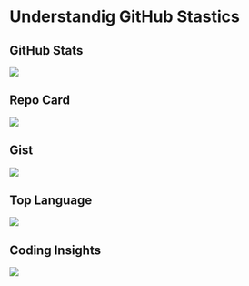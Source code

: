 
# Understandig GitHub Stastics

[one_dark_pro, codeSTACKr, aura_dark, github_dark, react, vision-friendly-dark, bear, monokai, catppuccin_latte]:#

## GitHub Stats

<picture>
  <source
    media="(prefers-color-scheme: dark)"
    srcset="https://github-readme-stats.vercel.app/api?username=navin99x&show_icons=true&theme=vision-friendly-dark&rank_icon=github&custom_title=GitHub%20Contribution%20Dashboard&include_all_commits=true"
  />
  <source
     media="(prefers-color-scheme: light), (prefers-color-scheme: no-preference)"
    srcset="https://github-readme-stats.vercel.app/api?username=navin99x&show_icons=true&theme=catppuccin_latte&rank_icon=github&custom_title=GitHub%20Contribution%20Dashboard&include_all_commits=true"
  />
  <img src="https://github-readme-stats.vercel.app/api?username=navin99x&show_icons=true&theme=ambient_gradient" />
</picture>


## Repo Card

<picture>
  <source
    media="(prefers-color-scheme: dark)"
    srcset="https://github-readme-stats.vercel.app/api/pin/?username=navin99x&repo=navin99x&theme=vision-friendly-dark"
  />
  <source
     media="(prefers-color-scheme: light), (prefers-color-scheme: no-preference)"
    srcset="https://github-readme-stats.vercel.app/api/pin/?username=navin99x&repo=navin99x&theme=catppuccin_latte"
  />
  <img src="https://github-readme-stats.vercel.app/api/pin/?username=navin99x&repo=navin99x&theme=ambient_gradient" />
</picture>

## Gist

<picture>
  <source
    media="(prefers-color-scheme: dark)"
    srcset="https://github-readme-stats.vercel.app/api/gist?id=bbfce31e0217a3689c8d961a356cb10d&theme=vision-friendly-dark&show_owner=true"
  />
  <source
     media="(prefers-color-scheme: light), (prefers-color-scheme: no-preference)"
    srcset="https://github-readme-stats.vercel.app/api/gist?id=bbfce31e0217a3689c8d961a356cb10d&theme=catppuccin_latte&show_owner=true"
  />
  <img src="https://github-readme-stats.vercel.app/api/gist?id=bbfce31e0217a3689c8d961a356cb10d&theme=ambient_gradient&show_owner=true"/>
</picture>

## Top Language

<picture>
  <source
    media="(prefers-color-scheme: dark)"
    srcset="https://github-readme-stats.vercel.app/api/top-langs/?username=anuraghazra&theme=vision-friendly-dark&langs_count=7&layout=donut&card_width=350&custom_title=Core%20Languages"
  />
  <source
     media="(prefers-color-scheme: light), (prefers-color-scheme: no-preference)"
    srcset="https://github-readme-stats.vercel.app/api/top-langs/?username=anuraghazra&theme=catppuccin_latte&langs_count=7&layout=donut&card_width=350&custom_title=Core%20Languages"
  />
  <img src="https://github-readme-stats.vercel.app/api/top-langs/?username=anuraghazra&theme=ambient_gradient"/>
</picture>

## Coding Insights

<picture>
  <source
    media="(prefers-color-scheme: dark)"
    srcset="https://github-readme-stats.vercel.app/api/wakatime?username=ffflabs&theme=vision-friendly-dark&custom_title=Code%20Habits%20Overview&langs_count=9&layout=compact"
  />
  <source
     media="(prefers-color-scheme: light), (prefers-color-scheme: no-preference)"
    srcset="https://github-readme-stats.vercel.app/api/wakatime?username=ffflabs&theme=catppuccin_latte&custom_title=Code%20Habits%20Overview&langs_count=9&layout=compact"
  />
  <img src="https://github-readme-stats.vercel.app/api/wakatime?username=ffflabs&theme=ambient_gradient"/>
</picture>
